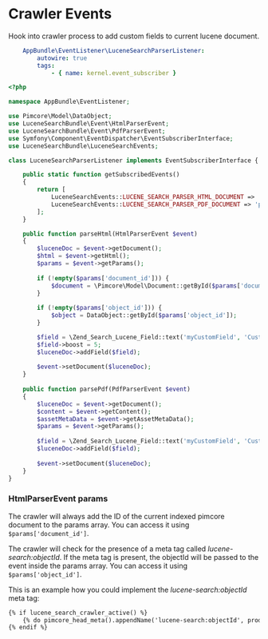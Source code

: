 # Crawler Events

Hook into crawler process to add custom fields to current lucene document.

```yaml
    AppBundle\EventListener\LuceneSearchParserListener:
        autowire: true
        tags:
            - { name: kernel.event_subscriber }
``` 

```php
<?php

namespace AppBundle\EventListener;

use Pimcore\Model\DataObject;
use LuceneSearchBundle\Event\HtmlParserEvent;
use LuceneSearchBundle\Event\PdfParserEvent;
use Symfony\Component\EventDispatcher\EventSubscriberInterface;
use LuceneSearchBundle\LuceneSearchEvents;

class LuceneSearchParserListener implements EventSubscriberInterface {

    public static function getSubscribedEvents()
    {
        return [
            LuceneSearchEvents::LUCENE_SEARCH_PARSER_HTML_DOCUMENT => 'parseHtml',
            LuceneSearchEvents::LUCENE_SEARCH_PARSER_PDF_DOCUMENT => 'parsePdf',
        ];
    }

    public function parseHtml(HtmlParserEvent $event)
    {
        $luceneDoc = $event->getDocument();
        $html = $event->getHtml();
        $params = $event->getParams();
        
        if (!empty($params['document_id'])) {
            $document = \Pimcore\Model\Document::getById($params['document_id']);
        }
        
        if (!empty($params['object_id'])) {
            $object = DataObject::getById($params['object_id']);
        }

        $field = \Zend_Search_Lucene_Field::text('myCustomField', 'Custom field content', $params['encoding']);
        $field->boost = 5;
        $luceneDoc->addField($field);
        
        $event->setDocument($luceneDoc);
    }
    
    public function parsePdf(PdfParserEvent $event) 
    {
        $luceneDoc = $event->getDocument();
        $content = $event->getContent();
        $assetMetaData = $event->getAssetMetaData();
        $params = $event->getParams();
        
        $field = \Zend_Search_Lucene_Field::text('myCustomField', 'Custom field content', $params['encoding']);
        $luceneDoc->addField($field);
        
        $event->setDocument($luceneDoc);
    }
}
```

### HtmlParserEvent params

The crawler will always add the ID of the current indexed pimcore document to the params array.
You can access it using `$params['document_id']`.

The crawler will check for the presence of a meta tag called *lucene-search:objectId*.
If the meta tag is present, the objectId will be passed to the event inside the params array. 
You can access it using `$params['object_id']`.

This is an example how you could implement the *lucene-search:objectId* meta tag:

```html
{% if lucene_search_crawler_active() %}
    {% do pimcore_head_meta().appendName('lucene-search:objectId', product.id) %}
{% endif %}
```